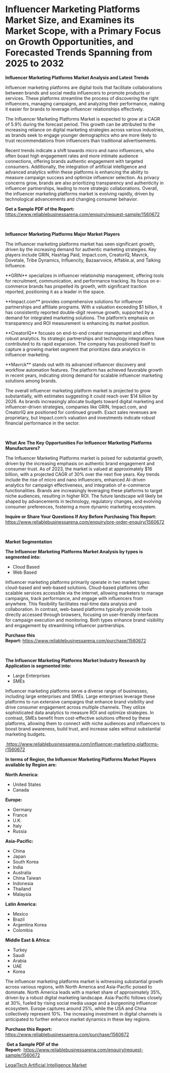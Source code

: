 <p><h1>Influencer Marketing Platforms Market Size, and Examines its Market Scope, with a Primary Focus on Growth Opportunities, and Forecasted Trends Spanning from 2025 to 2032</h1></p><p><strong>Influencer Marketing Platforms Market Analysis and Latest Trends</strong></p>
<p><p>Influencer marketing platforms are digital tools that facilitate collaborations between brands and social media influencers to promote products or services. These platforms streamline the process of discovering the right influencers, managing campaigns, and analyzing their performance, making it easier for brands to leverage influencer relationships effectively.</p><p>The Influencer Marketing Platforms Market is expected to grow at a CAGR of 5.9% during the forecast period. This growth can be attributed to the increasing reliance on digital marketing strategies across various industries, as brands seek to engage younger demographics who are more likely to trust recommendations from influencers than traditional advertisements. </p><p>Recent trends indicate a shift towards micro and nano influencers, who often boast high engagement rates and more intimate audience connections, offering brands authentic engagement with targeted consumers. Additionally, the integration of artificial intelligence and advanced analytics within these platforms is enhancing the ability to measure campaign success and optimize influencer selection. As privacy concerns grow, brands are also prioritizing transparency and authenticity in influencer partnerships, leading to more strategic collaborations. Overall, the influencer marketing platforms market is evolving rapidly, driven by technological advancements and changing consumer behavior.</p></p>
<p><strong>Get a Sample PDF of the Report:&nbsp;</strong> <a href="https://www.reliablebusinessarena.com/enquiry/request-sample/1560672?utm_campaign=3121&utm_medium=2&utm_source=Github&utm_content=ia&utm_term=09032025&utm_id=influencer-marketing-platforms">https://www.reliablebusinessarena.com/enquiry/request-sample/1560672</a></p>
<p>&nbsp;</p>
<p><strong>Influencer Marketing Platforms Major Market Players</strong></p>
<p><p>The influencer marketing platforms market has seen significant growth, driven by the increasing demand for authentic marketing strategies. Key players include GRIN, Hashtag Paid, Impact.com, CreatorIQ, Mavrck, Dovetale, Tribe Dynamics, Influencity, Bazaarvoice, Affable.ai, and Talking Influence.</p><p>**GRIN** specializes in influencer relationship management, offering tools for recruitment, communication, and performance tracking. Its focus on e-commerce brands has propelled its growth, with significant traction reported, positioning it as a leader in the space.</p><p>**Impact.com** provides comprehensive solutions for influencer partnerships and affiliate programs. With a valuation exceeding $1 billion, it has consistently reported double-digit revenue growth, supported by a demand for integrated marketing solutions. The platform’s emphasis on transparency and ROI measurement is enhancing its market position.</p><p>**CreatorIQ** focuses on end-to-end creator management and offers robust analytics. Its strategic partnerships and technology integrations have contributed to its rapid expansion. The company has positioned itself to capture a growing market segment that prioritizes data analytics in influencer marketing.</p><p>**Mavrck** stands out with its advanced influencer discovery and workflow automation features. The platform has achieved favorable growth in recent years, indicating strong demand for scalable influencer marketing solutions among brands.</p><p>The overall influencer marketing platform market is projected to grow substantially, with estimates suggesting it could reach over $14 billion by 2026. As brands increasingly allocate budgets toward digital marketing and influencer-driven strategies, companies like GRIN, Impact.com, and CreatorIQ are positioned for continued growth. Exact sales revenues are proprietary, but Impact.com’s valuation and investments indicate robust financial performance in the sector.</p></p>
<p>&nbsp;</p>
<p><strong>What Are The Key Opportunities For Influencer Marketing Platforms Manufacturers?</strong></p>
<p><p>The Influencer Marketing Platforms market is poised for substantial growth, driven by the increasing emphasis on authentic brand engagement and consumer trust. As of 2023, the market is valued at approximately $16 billion, with a projected CAGR of 30% over the next five years. Key trends include the rise of micro and nano influencers, enhanced AI-driven analytics for campaign effectiveness, and integration of e-commerce functionalities. Brands are increasingly leveraging these platforms to target niche audiences, resulting in higher ROI. The future landscape will likely be shaped by advancements in technology, regulatory changes, and evolving consumer preferences, fostering a more dynamic marketing ecosystem.</p></p>
<p><strong>Inquire or Share Your Questions If Any Before Purchasing This Report:</strong> <a href="https://www.reliablebusinessarena.com/enquiry/pre-order-enquiry/1560672?utm_campaign=3121&utm_medium=2&utm_source=Github&utm_content=ia&utm_term=09032025&utm_id=influencer-marketing-platforms">https://www.reliablebusinessarena.com/enquiry/pre-order-enquiry/1560672</a></p>
<p>&nbsp;</p>
<p><strong>Market Segmentation</strong></p>
<p><strong>The Influencer Marketing Platforms Market Analysis by types is segmented into:</strong></p>
<p><ul><li>Cloud Based</li><li>Web Based</li></ul></p>
<p><p>Influencer marketing platforms primarily operate in two market types: cloud-based and web-based solutions. Cloud-based platforms offer scalable services accessible via the internet, allowing marketers to manage campaigns, track performance, and engage with influencers from anywhere. This flexibility facilitates real-time data analysis and collaboration. In contrast, web-based platforms typically provide tools directly accessed through browsers, focusing on user-friendly interfaces for campaign execution and monitoring. Both types enhance brand visibility and engagement by streamlining influencer partnerships.</p></p>
<p><strong>Purchase this Report:&nbsp;</strong><a href="https://www.reliablebusinessarena.com/purchase/1560672?utm_campaign=3121&utm_medium=2&utm_source=Github&utm_content=ia&utm_term=09032025&utm_id=influencer-marketing-platforms">https://www.reliablebusinessarena.com/purchase/1560672</a></p>
<p>&nbsp;</p>
<p><strong>The Influencer Marketing Platforms Market Industry Research by Application is segmented into:</strong></p>
<p><ul><li>Large Enterprises</li><li>SMEs</li></ul></p>
<p><p>Influencer marketing platforms serve a diverse range of businesses, including large enterprises and SMEs. Large enterprises leverage these platforms to run extensive campaigns that enhance brand visibility and drive consumer engagement across multiple channels. They utilize sophisticated data analytics to measure ROI and optimize strategies. In contrast, SMEs benefit from cost-effective solutions offered by these platforms, allowing them to connect with niche audiences and influencers to boost brand awareness, build trust, and increase sales without substantial marketing budgets.</p></p>
<p><a href="https://www.reliablebusinessarena.com/influencer-marketing-platforms-r1560672?utm_campaign=3121&utm_medium=2&utm_source=Github&utm_content=ia&utm_term=09032025&utm_id=influencer-marketing-platforms">&nbsp;https://www.reliablebusinessarena.com/influencer-marketing-platforms-r1560672</a></p>
<p><strong>In terms of Region, the Influencer Marketing Platforms Market Players available by Region are:</strong></p>
<p>
    <p> <strong> North America: </strong>
        <ul>
            <li>United States</li>
            <li>Canada</li>
        </ul>
        </p> 
    <p> <strong> Europe: </strong>
        <ul>
            <li>Germany</li>
            <li>France</li>
            <li>U.K.</li>
            <li>Italy</li>
            <li>Russia</li>
        </ul>
        </p> 
    <p> <strong> Asia-Pacific: </strong>
        <ul>
            <li>China</li>
            <li>Japan</li>
            <li>South Korea</li>
            <li>India</li>
            <li>Australia</li>
            <li>China Taiwan</li>
            <li>Indonesia</li>
            <li>Thailand</li>
            <li>Malaysia</li>
        </ul>
        </p> 
    <p> <strong> Latin America: </strong>
        <ul>
            <li>Mexico</li>
            <li>Brazil</li>
            <li>Argentina Korea</li>
            <li>Colombia</li>
        </ul>
        </p> 
    <p> <strong> Middle East & Africa: </strong>
        <ul>
            <li>Turkey</li>
            <li>Saudi</li>
            <li>Arabia</li>
            <li>UAE</li>
            <li>Korea</li>
        </ul>
    </p>
    </p>
<p><p>The influencer marketing platforms market is witnessing substantial growth across various regions, with North America and Asia-Pacific poised to dominate. North America leads with a market share of approximately 35%, driven by a robust digital marketing landscape. Asia-Pacific follows closely at 30%, fueled by rising social media usage and a burgeoning influencer ecosystem. Europe captures around 25%, while the USA and China collectively represent 10%. The increasing investment in digital channels is anticipated to further enhance market dynamics in these key regions.</p></p>
<p><strong>Purchase this Report: </strong><a href="https://www.reliablebusinessarena.com/purchase/1560672?utm_campaign=3121&utm_medium=2&utm_source=Github&utm_content=ia&utm_term=09032025&utm_id=influencer-marketing-platforms">https://www.reliablebusinessarena.com/purchase/1560672</a></p>
<p>&nbsp;<strong>Get a Sample PDF of the Report:&nbsp;&nbsp;</strong><a href="https://www.reliablebusinessarena.com/enquiry/request-sample/1560672?utm_campaign=3121&utm_medium=2&utm_source=Github&utm_content=ia&utm_term=09032025&utm_id=influencer-marketing-platforms">https://www.reliablebusinessarena.com/enquiry/request-sample/1560672</a></p>
<p><strong></strong></p>
<p><p><a href="https://github.com/shewlisapsai/Market-Research-Report-List-1/blob/main/legaltech-artificial-intelligence-market.md?utm_campaign=3121&utm_medium=2&utm_source=Github&utm_content=ia&utm_term=09032025&utm_id=influencer-marketing-platforms">LegalTech Artificial Intelligence Market</a></p></p>